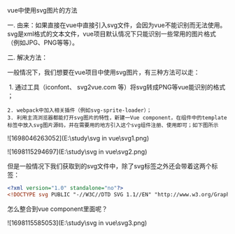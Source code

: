 vue中使用svg图片的方法

一. 由来：如果直接在vue中直接引入svg文件，会因为vue不能识别而无法使用。svg是xml格式的文本文件，vue项目默认情况下只能识别一些常用的图片格式（例如JPG、PNG等等）。

二. 解决方法：

一般情况下，我们想要在vue项目中使用svg图片，有三种方法可以走：

​	1. 通过工具（iconfont、 svg2vue.com 等）将svg转成PNG等vue能识别的格式 ；

	2. webpack中加入相关插件（例如svg-sprite-loader）；
 	3. 利用主流浏览器都能打开svg图片的特性，新建一Vue component，在组件中的template标签中放入svg图片源码，并在需要用的地方引入这个svg组件注册、使用即可；如下图所示

![1698046263052](E:\study\svg in vue\svg1.png)

![1698115294697](E:\study\svg in vue\svg2.png)

但是一般情况下我们获取到的svg文件中，除了svg标签之外还会带着这两个标签：

```xml
<?xml version="1.0" standalone="no"?>
<!DOCTYPE svg PUBLIC "-//W3C//DTD SVG 1.1//EN" "http://www.w3.org/Graphics/SVG/1.1/DTD/svg11.dtd">
```

怎么整合到vue component里面呢？

![1698115585053](E:\study\svg in vue\svg3.png)